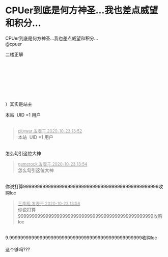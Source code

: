 # CPUer到底是何方神圣...我也差点威望和积分...


CPUer到底是何方神圣...我也差点威望和积分...<br />
@cpuer<br />


二楼正解<img src="static/image/smiley/default/lol.gif" smilieid="12" border="0" alt="" /><img src="static/image/smiley/default/lol.gif" smilieid="12" border="0" alt="" /><br />
<br />
<br />
<br />
<br />
<br />
<br />
<br />
<br />
）其实是站主

本站&nbsp;&nbsp;UID =1 用户 <br />
<br />


<div class="quote"><blockquote><font size="2"><a href="https://www.hostloc.com/forum.php?mod=redirect&amp;goto=findpost&amp;pid=9340909&amp;ptid=757584" target="_blank"><font color="#999999">citywar 发表于 2020-10-23 13:52</font></a></font><br />
本站&nbsp;&nbsp;UID =1 用户</blockquote></div><br />
怎么勾引这位大神

<div class="quote"><blockquote><font size="2"><a href="https://www.hostloc.com/forum.php?mod=redirect&amp;goto=findpost&amp;pid=9340919&amp;ptid=757584" target="_blank"><font color="#999999">gamerock 发表于 2020-10-23 13:54</font></a></font><br />
怎么勾引这位大神</blockquote></div><br />
你说打算9999999999999999999999999999999999999999999999999收购loc<img id="aimg_ZQIFI" onclick="zoom(this, this.src, 0, 0, 0)" class="zoom" src="https://cdn.jsdelivr.net/gh/hishis/forum-master/public/images/patch.gif" onmouseover="img_onmouseoverfunc(this)" onload="thumbImg(this)" border="0" alt="" />

<div class="quote"><blockquote><font size="2"><a href="https://www.hostloc.com/forum.php?mod=redirect&amp;goto=findpost&amp;pid=9340932&amp;ptid=757584" target="_blank"><font color="#999999">三季稻 发表于 2020-10-23 13:58</font></a></font><br />
你说打算9999999999999999999999999999999999999999999999999收购loc</blockquote></div><br />
9.999999999999999999999999999999999999999999999999收购loc<br />
<br />
这个够吗???<br />

